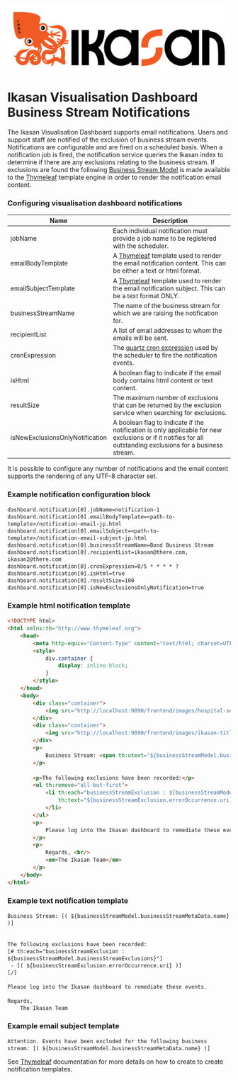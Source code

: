 ![IKASAN](../../developer/docs/quickstart-images/Ikasan-title-transparent.png)

# Ikasan Visualisation Dashboard Business Stream Notifications

The Ikasan Visualisation Dashboard supports email notifications. Users and support staff are notified of the exclusion of business stream events. Notifications are configurable
 and are fired on a scheduled basis. When a notification job is fired, the notification service queries the Ikasan index to determine if there are any exclusions relating to
 the business stream. If exclusions are found the following [Business Stream Model](./src/main/java/org/ikasan/dashboard/notification/model/BusinessStreamExclusions.java) is made 
 available to the [Thymeleaf](https://www.thymeleaf.org/) template engine in order to render the notification email content.

### Configuring visualisation dashboard notifications
| Name      | Description |
| ----------- | ----------- |
| jobName      | Each individual notification must provide a job name to be registered with the scheduler.       |
| emailBodyTemplate   | A [Thymeleaf](https://www.thymeleaf.org/) template used to render the email notification content. This can be either a text or html format.       |
| emailSubjectTemplate   | A [Thymeleaf](https://www.thymeleaf.org/) template used to render the email notification subject. This can be a text format ONLY.        |
| businessStreamName      | The name of the business stream for which we are raising the notification for.       |
| recipientList   | A list of email addresses to whom the emails will be sent.        |
| cronExpression      | The [quartz cron expression](http://www.quartz-scheduler.org/documentation/quartz-2.3.0/tutorials/crontrigger.html) used by the scheduler to fire the notification events.       |
| isHtml   | A boolean flag to indicate if the email body contains html content or text content.        |
| resultSize      | The maximum number of exclusions that can be returned by the exclusion service when searching for exclusions.       |
| isNewExclusionsOnlyNotification   | A boolean flag to indicate if the notification is only applicable for new exclusions or if it notifies for all outstanding exclusions for a business stream.        |

It is possible to configure any number of notifications and the email content supports the rendering of any UTF-8 character set.

### Example notification configuration block
```text
dashboard.notification[0].jobName=notification-1
dashboard.notification[0].emailBodyTemplate=<path-to-template>/notification-email-jp.html
dashboard.notification[0].emailSubject=<path-to-template>/notification-email-subject-jp.html
dashboard.notification[0].businessStreamName=Bond Business Stream 
dashboard.notification[0].recipientList=ikasan@there.com, ikasan2@there.com
dashboard.notification[0].cronExpression=0/5 * * * * ?
dashboard.notification[0].isHtml=true
dashboard.notification[0].resultSize=100
dashboard.notification[0].isNewExclusionsOnlyNotification=true
```

### Example html notification template
```html
<!DOCTYPE html>
<html xmlns:th="http://www.thymeleaf.org">
    <head>
        <meta http-equiv="Content-Type" content="text/html; charset=UTF-8"/>
        <style>
            div.container {
                display: inline-block;
            }
        </style>
    </head>
    <body>
        <div class="container">
            <img src="http://localhost:9090/frontend/images/hospital-service.png" height="200px"/>
        </div>
        <div class="container">
            <img src="http://localhost:9090/frontend/images/ikasan-titling-transparent.png" height="150px"/>
        </div>
        <p>
            Business Stream: <span th:utext="${businessStreamModel.businessStreamMetaData.name}"></span>
        </p>
        
        <p>The following exclusions have been recorded:</p>
        <ul th:remove="all-but-first">
            <li th:each="businessStreamExclusion : ${businessStreamModel.businessStreamExclusions}"
                th:text="${businessStreamExclusion.errorOccurrence.uri}">Reading
            </li>
        </ul>
        <p>
            Please log into the Ikasan dashboard to remediate these events.
        </p>
        <p>
            Regards, <br/>
            <em>The Ikasan Team</em>
        </p>
    </body>
</html>
```
### Example text notification template
```text
Business Stream: [( ${businessStreamModel.businessStreamMetaData.name} )]


The following exclusions have been recorded:
[# th:each="businessStreamExclusion : ${businessStreamModel.businessStreamExclusions}"]
 - [( ${businessStreamExclusion.errorOccurrence.uri} )]
[/]

Please log into the Ikasan dashboard to remediate these events.

Regards,
    The Ikasan Team
```
### Example email subject template
```text
Attention. Events have been excluded for the following business stream: [( ${businessStreamModel.businessStreamMetaData.name} )]
```

See [Thymeleaf](https://www.thymeleaf.org/) documentation for more details on how to create to create notification templates.


